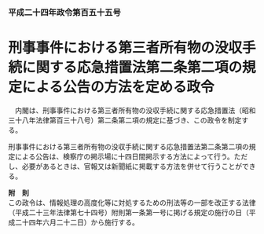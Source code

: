 ### 平成二十四年政令第百五十五号  
# 刑事事件における第三者所有物の没収手続に関する応急措置法第二条第二項の規定による公告の方法を定める政令  
　内閣は、刑事事件における第三者所有物の没収手続に関する応急措置法（昭和三十八年法律第百三十八号）第二条第二項の規定に基づき、この政令を制定する。  
  
刑事事件における第三者所有物の没収手続に関する応急措置法第二条第二項の規定による公告は、検察庁の掲示場に十四日間掲示する方法によって行う。ただし、必要があるときは、官報又は新聞紙に掲載する方法を併せて行うことができる。  
  
**附　則**  
この政令は、情報処理の高度化等に対処するための刑法等の一部を改正する法律（平成二十三年法律第七十四号）附則第一条第一号に掲げる規定の施行の日（平成二十四年六月二十二日）から施行する。  
  
